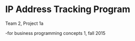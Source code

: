 IP Address Tracking Program
==============
Team 2, Project 1a


-for business programming concepts 1, fall 2015
